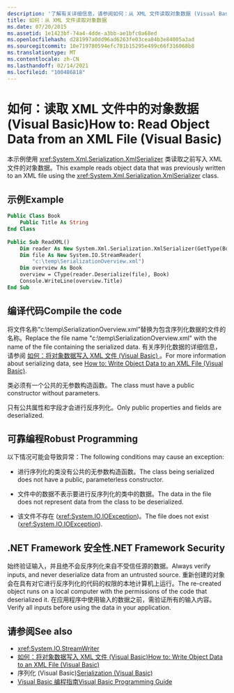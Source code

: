 ```yaml
---
description: '了解有关详细信息，请参阅如何：从 XML 文件读取对象数据 (Visual Basic) '
title: 如何：从 XML 文件读取对象数据
ms.date: 07/20/2015
ms.assetid: 1e1423bf-74a4-4dde-a3bb-ae1bfc0a68ed
ms.openlocfilehash: d281997a0dd96ad6263fe03cea84b3e84005a3ad
ms.sourcegitcommit: 10e719780594efc781b15295e499c66f316068b8
ms.translationtype: MT
ms.contentlocale: zh-CN
ms.lasthandoff: 02/14/2021
ms.locfileid: "100486818"
---
```

# <a name="how-to-read-object-data-from-an-xml-file-visual-basic"></a><span data-ttu-id="26177-103">如何：读取 XML 文件中的对象数据 (Visual Basic)</span><span class="sxs-lookup"><span data-stu-id="26177-103">How to: Read Object Data from an XML File (Visual Basic)</span></span>

<span data-ttu-id="26177-104">本示例使用 <xref:System.Xml.Serialization.XmlSerializer> 类读取之前写入 XML 文件的对象数据。</span><span class="sxs-lookup"><span data-stu-id="26177-104">This example reads object data that was previously written to an XML file using the <xref:System.Xml.Serialization.XmlSerializer> class.</span></span>  
  
## <a name="example"></a><span data-ttu-id="26177-105">示例</span><span class="sxs-lookup"><span data-stu-id="26177-105">Example</span></span>  
  
```vb  
Public Class Book  
    Public Title As String  
End Class  
  
Public Sub ReadXML()  
    Dim reader As New System.Xml.Serialization.XmlSerializer(GetType(Book))  
    Dim file As New System.IO.StreamReader(  
        "c:\temp\SerializationOverview.xml")  
    Dim overview As Book  
    overview = CType(reader.Deserialize(file), Book)  
    Console.WriteLine(overview.Title)  
End Sub  
```  
  
## <a name="compile-the-code"></a><span data-ttu-id="26177-106">编译代码</span><span class="sxs-lookup"><span data-stu-id="26177-106">Compile the code</span></span>  

 <span data-ttu-id="26177-107">将文件名称“c:\temp\SerializationOverview.xml”替换为包含序列化数据的文件的名称。</span><span class="sxs-lookup"><span data-stu-id="26177-107">Replace the file name "c:\temp\SerializationOverview.xml" with the name of the file containing the serialized data.</span></span> <span data-ttu-id="26177-108">有关序列化数据的详细信息，请参阅 [如何：将对象数据写入 XML 文件 (Visual Basic) ](how-to-write-object-data-to-an-xml-file.md)。</span><span class="sxs-lookup"><span data-stu-id="26177-108">For more information about serializing data, see [How to: Write Object Data to an XML File (Visual Basic)](how-to-write-object-data-to-an-xml-file.md).</span></span>  
  
 <span data-ttu-id="26177-109">类必须有一个公共的无参数构造函数。</span><span class="sxs-lookup"><span data-stu-id="26177-109">The class must have a public constructor without parameters.</span></span>  
  
 <span data-ttu-id="26177-110">只有公共属性和字段才会进行反序列化。</span><span class="sxs-lookup"><span data-stu-id="26177-110">Only public properties and fields are deserialized.</span></span>  
  
## <a name="robust-programming"></a><span data-ttu-id="26177-111">可靠编程</span><span class="sxs-lookup"><span data-stu-id="26177-111">Robust Programming</span></span>  

 <span data-ttu-id="26177-112">以下情况可能会导致异常：</span><span class="sxs-lookup"><span data-stu-id="26177-112">The following conditions may cause an exception:</span></span>  
  
- <span data-ttu-id="26177-113">进行序列化的类没有公共的无参数构造函数。</span><span class="sxs-lookup"><span data-stu-id="26177-113">The class being serialized does not have a public, parameterless constructor.</span></span>  
  
- <span data-ttu-id="26177-114">文件中的数据不表示要进行反序列化的类中的数据。</span><span class="sxs-lookup"><span data-stu-id="26177-114">The data in the file does not represent data from the class to be deserialized.</span></span>  
  
- <span data-ttu-id="26177-115">该文件不存在 (<xref:System.IO.IOException>)。</span><span class="sxs-lookup"><span data-stu-id="26177-115">The file does not exist (<xref:System.IO.IOException>).</span></span>  
  
## <a name="net-framework-security"></a><span data-ttu-id="26177-116">.NET Framework 安全性</span><span class="sxs-lookup"><span data-stu-id="26177-116">.NET Framework Security</span></span>  

 <span data-ttu-id="26177-117">始终验证输入，并且绝不会反序列化来自不受信任源的数据。</span><span class="sxs-lookup"><span data-stu-id="26177-117">Always verify inputs, and never deserialize data from an untrusted source.</span></span> <span data-ttu-id="26177-118">重新创建的对象会在具有对它进行反序列化的代码的权限的本地计算机上运行。</span><span class="sxs-lookup"><span data-stu-id="26177-118">The re-created object runs on a local computer with the permissions of the code that deserialized it.</span></span> <span data-ttu-id="26177-119">在应用程序中使用输入的数据之前，需验证所有的输入内容。</span><span class="sxs-lookup"><span data-stu-id="26177-119">Verify all inputs before using the data in your application.</span></span>  
  
## <a name="see-also"></a><span data-ttu-id="26177-120">请参阅</span><span class="sxs-lookup"><span data-stu-id="26177-120">See also</span></span>

- <xref:System.IO.StreamWriter>
- [<span data-ttu-id="26177-121">如何：将对象数据写入 XML 文件 (Visual Basic)</span><span class="sxs-lookup"><span data-stu-id="26177-121">How to: Write Object Data to an XML File (Visual Basic)</span></span>](how-to-write-object-data-to-an-xml-file.md)
- <span data-ttu-id="26177-122">序列化 (Visual Basic)[](index.md)</span><span class="sxs-lookup"><span data-stu-id="26177-122">[Serialization (Visual Basic)](index.md)</span></span>
- [<span data-ttu-id="26177-123">Visual Basic 编程指南</span><span class="sxs-lookup"><span data-stu-id="26177-123">Visual Basic Programming Guide</span></span>](../../index.md)
